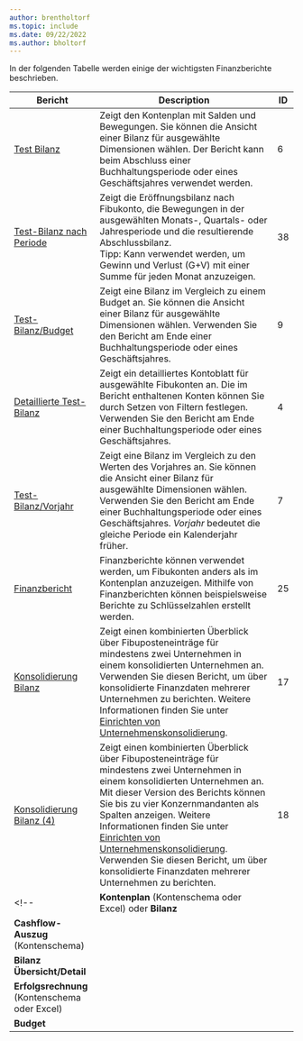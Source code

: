 ```yaml
---
author: brentholtorf
ms.topic: include
ms.date: 09/22/2022
ms.author: bholtorf
---
```


In der folgenden Tabelle werden einige der wichtigsten Finanzberichte beschrieben.

| Bericht | Description | ID | 
|--|--|--|
| [Test Bilanz](https://businesscentral.dynamics.com?report=6) | Zeigt den Kontenplan mit Salden und Bewegungen. Sie können die Ansicht einer Bilanz für ausgewählte Dimensionen wählen. Der Bericht kann beim Abschluss einer Buchhaltungsperiode oder eines Geschäftsjahres verwendet werden. | 6 |
| [Test-Bilanz nach Periode](https://businesscentral.dynamics.com?report=38) | Zeigt die Eröffnungsbilanz nach Fibukonto, die Bewegungen in der ausgewählten Monats-, Quartals- oder Jahresperiode und die resultierende Abschlussbilanz. <br>Tipp: Kann verwendet werden, um Gewinn und Verlust (G+V) mit einer Summe für jeden Monat anzuzeigen.| 38 |
| [Test-Bilanz/Budget](https://businesscentral.dynamics.com?report=9) | Zeigt eine Bilanz im Vergleich zu einem Budget an. Sie können die Ansicht einer Bilanz für ausgewählte Dimensionen wählen. Verwenden Sie den Bericht am Ende einer Buchhaltungsperiode oder eines Geschäftsjahres. | 9 |
| [Detaillierte Test-Bilanz](https://businesscentral.dynamics.com?report=4) | Zeigt ein detailliertes Kontoblatt für ausgewählte Fibukonten an. Die im Bericht enthaltenen Konten können Sie durch Setzen von Filtern festlegen. Verwenden Sie den Bericht am Ende einer Buchhaltungsperiode oder eines Geschäftsjahres. | 4 |
| [Test-Bilanz/Vorjahr](https://businesscentral.dynamics.com?report=7) | Zeigt eine Bilanz im Vergleich zu den Werten des Vorjahres an. Sie können die Ansicht einer Bilanz für ausgewählte Dimensionen wählen. Verwenden Sie den Bericht am Ende einer Buchhaltungsperiode oder eines Geschäftsjahres. *Vorjahr* bedeutet die gleiche Periode ein Kalenderjahr früher. | 7 | 
| [Finanzbericht](https://businesscentral.dynamics.com?report=25) | Finanzberichte können verwendet werden, um Fibukonten anders als im Kontenplan anzuzeigen. Mithilfe von Finanzberichten können beispielsweise Berichte zu Schlüsselzahlen erstellt werden. | 25 |
|[Konsolidierung Bilanz](https://businesscentral.dynamics.com?report=10007)|Zeigt einen kombinierten Überblick über Fibuposteneinträge für mindestens zwei Unternehmen in einem konsolidierten Unternehmen an. Verwenden Sie diesen Bericht, um über konsolidierte Finanzdaten mehrerer Unternehmen zu berichten. Weitere Informationen finden Sie unter [Einrichten von Unternehmenskonsolidierung](../finance-consolidated-company-reporting-setup.md).|17|
|[Konsolidierung Bilanz (4)](https://businesscentral.dynamics.com?report=10008)|Zeigt einen kombinierten Überblick über Fibuposteneinträge für mindestens zwei Unternehmen in einem konsolidierten Unternehmen an. Mit dieser Version des Berichts können Sie bis zu vier Konzernmandanten als Spalten anzeigen. Weitere Informationen finden Sie unter [Einrichten von Unternehmenskonsolidierung](../finance-consolidated-company-reporting-setup.md). Verwenden Sie diesen Bericht, um über konsolidierte Finanzdaten mehrerer Unternehmen zu berichten.|18|
<!-- | **Kontenplan** (Kontenschema oder Excel) oder **Bilanz** |  |  |
| **Cashflow-Auszug** (Kontenschema) |  |  |
| **Bilanz Übersicht/Detail** |  |  |
| **Erfolgsrechnung** (Kontenschema oder Excel) |  |  |
| **Budget** |  |  | -->
